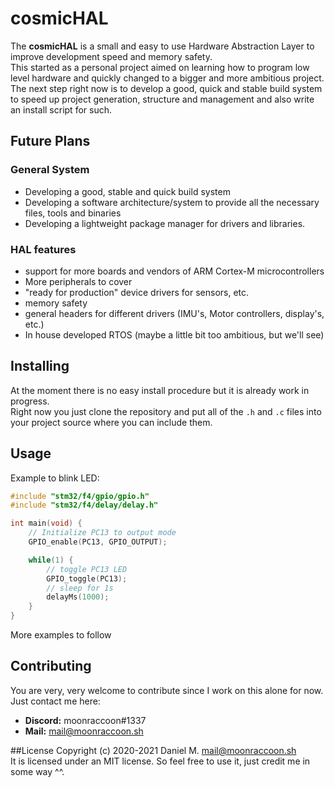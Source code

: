 # cosmicHAL

The **cosmicHAL** is a small and easy to use Hardware Abstraction Layer to improve development speed and memory safety.  
This started as a personal project aimed on learning how to program low level hardware and quickly changed to a bigger and more ambitious project.  
The next step right now is to develop a good, quick and stable build system to speed up project generation, structure and management and also write an install script for such.

## Future Plans

### General System
- Developing a good, stable and quick build system
- Developing a software architecture/system to provide all the necessary files, tools and binaries
- Developing a lightweight package manager for drivers and libraries.

### HAL features
- support for more boards and vendors of ARM Cortex-M microcontrollers
- More peripherals to cover
- "ready for production" device drivers for sensors, etc.
- memory safety
- general headers for different drivers (IMU's, Motor controllers, display's, etc.)
- In house developed RTOS (maybe a little bit too ambitious, but we'll see)

## Installing
At the moment there is no easy install procedure but it is already work in progress.  
Right now you just clone the repository and put all of the `.h` and `.c` files into your project source where you can include them.  

## Usage
Example to blink LED:  
```c
#include "stm32/f4/gpio/gpio.h"
#include "stm32/f4/delay/delay.h"

int main(void) {
    // Initialize PC13 to output mode
    GPIO_enable(PC13, GPIO_OUTPUT);

    while(1) {
        // toggle PC13 LED
        GPIO_toggle(PC13);
        // sleep for 1s
        delayMs(1000);
    }
}
```
More examples to follow


## Contributing
You are very, very welcome to contribute since I work on this alone for now.  
Just contact me here:
- **Discord:** moonraccoon#1337
- **Mail:** [mail@moonraccoon.sh](mailto:mail@moonraccoon.sh)

##License
Copyright (c) 2020-2021 Daniel M. <mail@moonraccoon.sh>  
It is licensed under an MIT license. So feel free to use it, just credit me in some way ^^.
